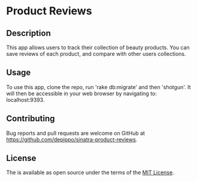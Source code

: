 # Product Reviews

## Description

This app allows users to track their collection of beauty products. You can save reviews of each product, and compare with other users collections.

## Usage

To use this app, clone the repo, run 'rake db:migrate' and then 'shotgun'. It will then be accessible in your web browser by navigating to: localhost:9393.

## Contributing

Bug reports and pull requests are welcome on GitHub at https://github.com/depippo/sinatra-product-reviews.

## License

The is available as open source under the terms of the [MIT License](http://opensource.org/licenses/MIT).
